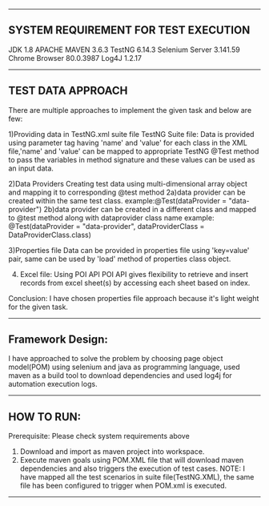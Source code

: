 -------------------------------------
SYSTEM REQUIREMENT FOR TEST EXECUTION
-------------------------------------
JDK 1.8
APACHE MAVEN 3.6.3
TestNG 6.14.3
Selenium Server 3.141.59
Chrome Browser  80.0.3987
Log4J 1.2.17


----------------------------------------------------------------------------------------------------------------------------------------
TEST DATA APPROACH
----------------------------------------------------------------------------------------------------------------------------------------
There are multiple approaches to implement the given task and below are few:

1)Providing data in TestNG.xml suite file
TestNG Suite file:  Data is provided using parameter tag having 'name' and 'value' for each class in the XML file,'name' and 'value' can be mapped to
   appropriate TestNG @Test method to pass the variables in method signature and these values can be used as an input data.

2)Data Providers
Creating test data using multi-dimensional array object and mapping it to corresponding @test method
2a)data provider can be created within the same test class. example:@Test(dataProvider = "data-provider")
2b)data provider can be created in a different class and mapped to @test method along with dataprovider class name
example: @Test(dataProvider = "data-provider", dataProviderClass = DataProviderClass.class)

3)Properties file
 Data can be provided in properties file using 'key=value' pair, same can be used by 'load' method of properties class object.

4) Excel file: Using POI API
 POI API gives flexibility to retrieve and insert records from excel sheet(s) by accessing each sheet based on index.

Conclusion: I have chosen properties file approach because it's light weight for the given task.

----------------------------------------------------------------------------------------------------------------------------------------
Framework Design:
----------------------------------------------------------------------------------------------------------------------------------------

I have approached to solve the problem by choosing page object model(POM) using selenium and java as programming language, used maven as a build tool to download dependencies and used log4j for automation execution logs.

----------------------------------------------------------------------------------------------------------------------------------------
HOW TO RUN:
----------------------------------------------------------------------------------------------------------------------------------------

Prerequisite: Please check system requirements above
1. Download and import as maven project into workspace.
2. Execute maven goals using POM.XML file that will download maven dependencies and also triggers the execution of test cases.
NOTE: I have mapped all the test scenarios in suite file(TestNG.XML), the same file has been configured to trigger when POM.xml is executed.
----------------------------------------------------------------------------------------------------------------------------------------
